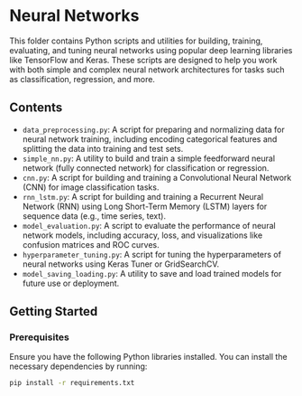 # Neural Networks

This folder contains Python scripts and utilities for building, training, evaluating, and tuning neural networks using popular deep learning libraries like TensorFlow and Keras. These scripts are designed to help you work with both simple and complex neural network architectures for tasks such as classification, regression, and more.

## Contents

- `data_preprocessing.py`: A script for preparing and normalizing data for neural network training, including encoding categorical features and splitting the data into training and test sets.
- `simple_nn.py`: A utility to build and train a simple feedforward neural network (fully connected network) for classification or regression.
- `cnn.py`: A script for building and training a Convolutional Neural Network (CNN) for image classification tasks.
- `rnn_lstm.py`: A script for building and training a Recurrent Neural Network (RNN) using Long Short-Term Memory (LSTM) layers for sequence data (e.g., time series, text).
- `model_evaluation.py`: A script to evaluate the performance of neural network models, including accuracy, loss, and visualizations like confusion matrices and ROC curves.
- `hyperparameter_tuning.py`: A script for tuning the hyperparameters of neural networks using Keras Tuner or GridSearchCV.
- `model_saving_loading.py`: A utility to save and load trained models for future use or deployment.

## Getting Started

### Prerequisites

Ensure you have the following Python libraries installed. You can install the necessary dependencies by running:

```bash
pip install -r requirements.txt
